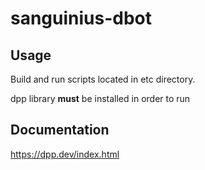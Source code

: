 # sanguinius-dbot

## Usage

Build and run scripts located in etc directory.

dpp library **must** be installed in order to run

## Documentation

https://dpp.dev/index.html

